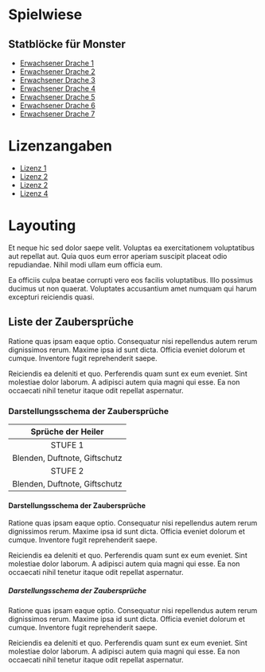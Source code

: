 # Spielwiese

## Statblöcke für Monster

- [Erwachsener Drache 1](ed1.md)
- [Erwachsener Drache 2](ed2.md)
- [Erwachsener Drache 3](ed3.md)
- [Erwachsener Drache 4](ed4.md)
- [Erwachsener Drache 5](ed5.md)
- [Erwachsener Drache 6](ed6.md)
- [Erwachsener Drache 7](ed7.md)

# Lizenzangaben

- [Lizenz 1](licence1.md)
- [Lizenz 2](licence2.md)
- [Lizenz 2](licence3.md)
- [Lizenz 4](licence4.md)

# Layouting

Et neque hic sed dolor saepe velit. Voluptas ea exercitationem voluptatibus aut repellat aut. Quia quos eum error aperiam suscipit placeat odio repudiandae. Nihil modi ullam eum officia eum.

Ea officiis culpa beatae corrupti vero eos facilis voluptatibus. Illo possimus ducimus ut non quaerat. Voluptates accusantium amet numquam qui harum excepturi reiciendis quasi.

## Liste der Zaubersprüche

Ratione quas ipsam eaque optio. Consequatur nisi repellendus autem rerum dignissimos rerum. Maxime ipsa id sunt dicta. Officia eveniet dolorum et cumque. Inventore fugit reprehenderit saepe.

Reiciendis ea deleniti et quo. Perferendis quam sunt ex eum eveniet. Sint molestiae dolor laborum. A adipisci autem quia magni qui esse. Ea non occaecati nihil tenetur itaque odit repellat aspernatur.

### Darstellungsschema der Zaubersprüche

| Sprüche der Heiler |
| :-: |
| STUFE 1 |
| Blenden, Duftnote, Giftschutz |
| STUFE 2 |
| Blenden, Duftnote, Giftschutz |

#### Darstellungsschema der Zaubersprüche

Ratione quas ipsam eaque optio. Consequatur nisi repellendus autem rerum dignissimos rerum. Maxime ipsa id sunt dicta. Officia eveniet dolorum et cumque. Inventore fugit reprehenderit saepe.

Reiciendis ea deleniti et quo. Perferendis quam sunt ex eum eveniet. Sint molestiae dolor laborum. A adipisci autem quia magni qui esse. Ea non occaecati nihil tenetur itaque odit repellat aspernatur.

##### Darstellungsschema der Zaubersprüche

Ratione quas ipsam eaque optio. Consequatur nisi repellendus autem rerum dignissimos rerum. Maxime ipsa id sunt dicta. Officia eveniet dolorum et cumque. Inventore fugit reprehenderit saepe.

Reiciendis ea deleniti et quo. Perferendis quam sunt ex eum eveniet. Sint molestiae dolor laborum. A adipisci autem quia magni qui esse. Ea non occaecati nihil tenetur itaque odit repellat aspernatur.
